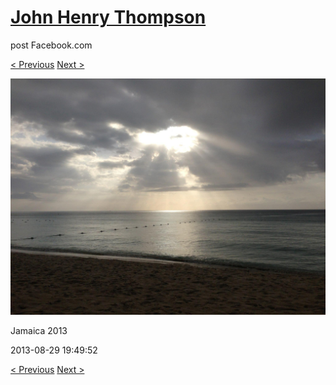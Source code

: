 # [John Henry Thompson](../README.md)
post Facebook.com

[< Previous](2013-08-29-6.md) [Next >](2013-08-29-8.md)

[![](../media/2013-08-29/Jamaica-2018.jpg)](../README.md)

Jamaica 2013

2013-08-29 19:49:52

[< Previous](2013-08-29-6.md) [Next >](2013-08-29-8.md)